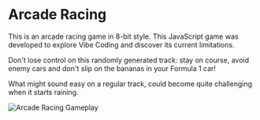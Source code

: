 # Arcade Racing

This is an arcade racing game in 8-bit style. This JavaScript game was developed to explore Vibe Coding and discover its current limitations.

Don't lose control on this randomly generated track: stay on course, avoid enemy cars and don't slip on the bananas in your Formula 1 car!

What might sound easy on a regular track, could become quite challenging when it starts raining.

![Arcade Racing Gameplay](https://github.com/user-attachments/assets/50d2ee36-eb14-4b9b-a3a8-c617c6fe23ab)

